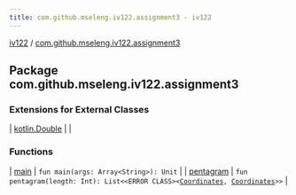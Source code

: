 ```yaml
---
title: com.github.mseleng.iv122.assignment3 - iv122
---
```


[iv122](../index.md) / [com.github.mseleng.iv122.assignment3](.)

## Package com.github.mseleng.iv122.assignment3

### Extensions for External Classes

| [kotlin.Double](kotlin.-double/index.md) |  |

### Functions

| [main](main.md) | `fun main(args: Array<String>): Unit` |
| [pentagram](pentagram.md) | `fun pentagram(length: Int): List<<ERROR CLASS><`[`Coordinates`](../com.github.mseleng.iv122.util/-coordinates/index.md)`, `[`Coordinates`](../com.github.mseleng.iv122.util/-coordinates/index.md)`>>` |

